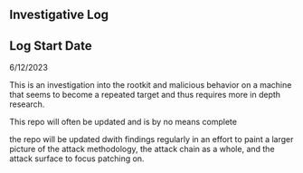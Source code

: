 ## Investigative Log 

## Log Start Date
6/12/2023

This is an investigation into the rootkit and malicious behavior on a machine that seems to become a repeated target and thus requires more in depth research.

This repo will often be updated and is by no means complete

the repo will be updated dwith findings regularly in an effort to paint a larger picture of the attack methodology, the attack chain as a whole, and the attack surface to focus patching on.

